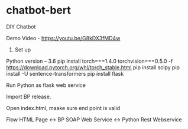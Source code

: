 # chatbot-bert


DIY Chatbot

Demo Video - https://youtu.be/G8kDX3fMD4w


1.	Set up 

Python version – 3.6
pip install torch===1.4.0 torchvision===0.5.0 -f https://download.pytorch.org/whl/torch_stable.html
pip install scipy
pip install -U sentence-transformers
pip install flask

Run Python as flask web service


Import BP release.  

Open index.html, maake sure end point is valid


Flow  HTML Page <-> BP SOAP Web Service <-> Python Rest Webservice
